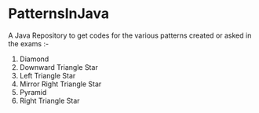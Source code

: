 # PatternsInJava
A Java Repository to get codes for the various patterns created or asked in the exams :-
<ol>
<li>Diamond</li>
<li>Downward Triangle Star</li>
<li>Left Triangle Star</li>
<li>Mirror Right Triangle Star</li>
<li>Pyramid</li>
<li>Right Triangle Star</li>

</ol>
